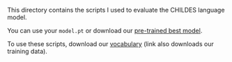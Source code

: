 This directory contains the scripts I used to evaluate the CHILDES language model. 

You can use your `model.pt` or download our [pre-trained best model](http://adityayedetore.com/data/model.pt). 

To use these scripts, download our [vocabulary](http://adityayedetore.com/data/CHILDES) (link also downloads our training data). 
